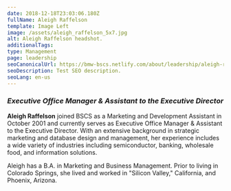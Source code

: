```yaml
---
date: 2018-12-18T23:03:06.180Z
fullName: Aleigh Raffelson
template: Image Left
image: /assets/aleigh_raffelson_5x7.jpg
alt: Aleigh Raffelson headshot.
additionalTags:
type: Management
page: leadership
seoCanonicalUrl: https://bmw-bscs.netlify.com/about/leadership/aleigh-raffelson
seoDescription: Test SEO description.
seoLang: en-us
---
```


### *Executive Office Manager & Assistant to the Executive Director*

**Aleigh Raffelson** joined BSCS as a Marketing and Development Assistant in October 2001 and currently serves as Executive Office Manager & Assistant to the Executive Director. With an extensive background in strategic marketing and database design and management, her experience includes a wide variety of industries including semiconductor, banking, wholesale food, and information solutions.

Aleigh has a B.A. in Marketing and Business Management. Prior to living in Colorado Springs, she lived and worked in "Silicon Valley," California, and Phoenix, Arizona.
